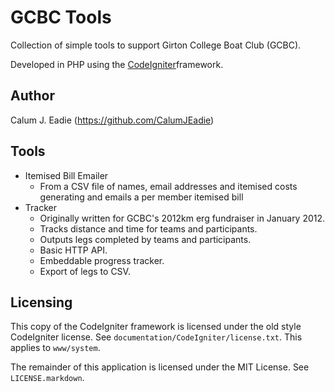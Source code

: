 GCBC Tools
==========

Collection of simple tools to support Girton College Boat Club (GCBC).

Developed in PHP using the [CodeIgniter](http://codeigniter.com/)framework.

Author
------

Calum J. Eadie (https://github.com/CalumJEadie)

Tools
-----

* Itemised Bill Emailer
    * From a CSV file of names, email addresses and itemised costs generating and emails a per member itemised bill
* Tracker
    * Originally written for GCBC's 2012km erg fundraiser in January 2012.
    * Tracks distance and time for teams and participants.
    * Outputs legs completed by teams and participants.
    * Basic HTTP API.
    * Embeddable progress tracker.
    * Export of legs to CSV.

Licensing
---------

This copy of the CodeIgniter framework is licensed under the old style CodeIgniter license. See `documentation/CodeIgniter/license.txt`. This applies to `www/system`.

The remainder of this application is licensed under the MIT License. See `LICENSE.markdown`.

